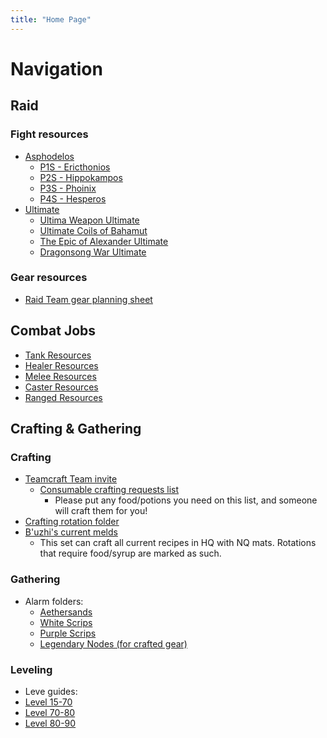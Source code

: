 ```yaml
---
title: "Home Page"
---
```


# Navigation

## Raid
### Fight resources
- [Asphodelos](notes/Asphodelos.md)
	- [P1S - Ericthonios](notes/P1S%20-%20Ericthonios.md)
	- [P2S - Hippokampos](notes/P2S%20-%20Hippokampos.md)
	- [P3S - Phoinix](notes/P3S%20-%20Phoinix.md)
	- [P4S - Hesperos](notes/P4S%20-%20Hesperos)
- [Ultimate](notes/Ultimate.md)
	- [Ultima Weapon Ultimate](Ultima%20Weapon%20Ultimate)
	- [Ultimate Coils of Bahamut](Ultimate%20Coils%20of%20Bahamut)
	- [The Epic of Alexander Ultimate](The%20Epic%20of%20Alexander%20Ultimate)
	- [Dragonsong War Ultimate](notes/Dragonsong%20War%20Ultimate.md)

### Gear resources
- [Raid Team gear planning sheet](https://docs.google.com/spreadsheets/d/1SduPOWjmMMq0v6ve52C8xygsJS13auH_k_8uh6X1FkY/edit?usp=sharing)

## Combat Jobs
- [Tank Resources](notes/Tank%20Resources.md)
- [Healer Resources](notes/Healer%20Resources.md)
- [Melee Resources](notes/Melee%20Resources.md)
- [Caster Resources](notes/Caster%20Resources.md)
- [Ranged Resources](notes/Ranged%20Resources.md)

## Crafting & Gathering
### Crafting
- [Teamcraft Team invite](https://ffxivteamcraft.com/teams/invite/eyBjfgBIVyvsmvKwLTKI)
	- [Consumable crafting requests list](https://ffxivteamcraft.com/list/yFAvq110vTZJU12pPcV2)
		- Please put any food/potions you need on this list, and someone will craft them for you!
- [Crafting rotation folder](https://ffxivteamcraft.com/rotation-folder/m2FooAcnjVjbey5j0WHC)
- [B'uzhi's current melds](https://ffxivteamcraft.com/gearset/PRr89Wa3wjpyuKTJql1X)
	- This set can craft all current recipes in HQ with NQ mats. Rotations that require food/syrup are marked as such.

### Gathering
- Alarm folders:
	- [Aethersands](https://ffxivteamcraft.com/alarm-group/R7pwoppjFdY4DkCQNaQy)
	- [White Scrips](https://ffxivteamcraft.com/alarm-group/KrtetKKLZFimeKUntMVy)
	- [Purple Scrips](https://ffxivteamcraft.com/alarm-group/ZPu9uc51bXAXaIXrYzfu)
	- [Legendary Nodes (for crafted gear)](https://ffxivteamcraft.com/alarm-group/TNwgPHQxdE0BQdSa2Oi4)

### Leveling
- Leve guides:
 - [Level 15-70](https://tinyurl.com/arrsbleveguide)
 - [Level 70-80](https://tinyurl.com/shbleveguide)
 - [Level 80-90](https://tinyurl.com/ewleveguide)